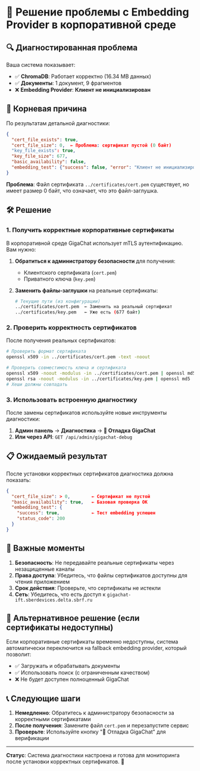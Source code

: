 # 🔧 Решение проблемы с Embedding Provider в корпоративной среде

## 🔍 Диагностированная проблема

Ваша система показывает:
- ✅ **ChromaDB**: Работает корректно (16.34 MB данных)
- ✅ **Документы**: 1 документ, 9 фрагментов
- ❌ **Embedding Provider**: **Клиент не инициализирован**

## 🎯 Корневая причина

По результатам детальной диагностики:
```json
{
  "cert_file_exists": true,
  "cert_file_size": 0,  ← Проблема: сертификат пустой (0 байт)
  "key_file_exists": true,
  "key_file_size": 677,
  "basic_availability": false,
  "embedding_test": {"success": false, "error": "Клиент не инициализирован"}
}
```

**Проблема**: Файл сертификата `../certificates/cert.pem` существует, но имеет размер 0 байт, что означает, что это файл-заглушка.

## 🛠️ Решение

### 1. Получить корректные корпоративные сертификаты

В корпоративной среде GigaChat использует mTLS аутентификацию. Вам нужно:

1. **Обратиться к администратору безопасности** для получения:
   - Клиентского сертификата (`cert.pem`)
   - Приватного ключа (`key.pem`)

2. **Заменить файлы-заглушки** на реальные сертификаты:
   ```bash
   # Текущие пути (из конфигурации)
   ../certificates/cert.pem  ← Заменить на реальный сертификат
   ../certificates/key.pem   ← Уже есть (677 байт)
   ```

### 2. Проверить корректность сертификатов

После получения реальных сертификатов:

```bash
# Проверить формат сертификата
openssl x509 -in ../certificates/cert.pem -text -noout

# Проверить совместимость ключа и сертификата
openssl x509 -noout -modulus -in ../certificates/cert.pem | openssl md5
openssl rsa -noout -modulus -in ../certificates/key.pem | openssl md5
# Хеши должны совпадать
```

### 3. Использовать встроенную диагностику

После замены сертификатов используйте новые инструменты диагностики:

1. **Админ панель** → **Диагностика** → **🐛 Отладка GigaChat**
2. **Или через API**: `GET /api/admin/gigachat-debug`

## 📋 Ожидаемый результат

После установки корректных сертификатов диагностика должна показать:

```json
{
  "cert_file_size": > 0,        ← Сертификат не пустой
  "basic_availability": true,   ← Базовая проверка OK
  "embedding_test": {
    "success": true,            ← Тест embedding успешен
    "status_code": 200
  }
}
```

## 🚨 Важные моменты

1. **Безопасность**: Не передавайте реальные сертификаты через незащищенные каналы
2. **Права доступа**: Убедитесь, что файлы сертификатов доступны для чтения приложением
3. **Срок действия**: Проверьте, что сертификаты не истекли
4. **Сеть**: Убедитесь, что есть доступ к `gigachat-ift.sberdevices.delta.sbrf.ru`

## 🔄 Альтернативное решение (если сертификаты недоступны)

Если корпоративные сертификаты временно недоступны, система автоматически переключится на fallback embedding provider, который позволит:
- ✅ Загружать и обрабатывать документы
- ✅ Использовать поиск (с ограниченным качеством)
- ❌ Не будет доступен полноценный GigaChat

## 📞 Следующие шаги

1. **Немедленно**: Обратитесь к администратору безопасности за корректными сертификатами
2. **После получения**: Замените файл `cert.pem` и перезапустите сервис
3. **Проверьте**: Используйте кнопку "🐛 Отладка GigaChat" для верификации

---

**Статус**: Система диагностики настроена и готова для мониторинга после установки корректных сертификатов. 🎯